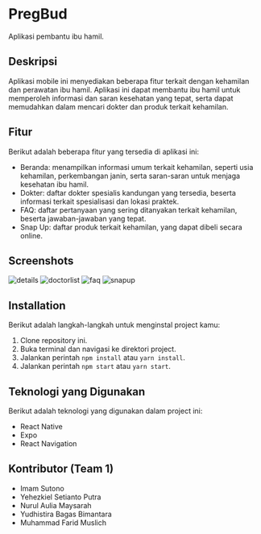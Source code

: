 # PregBud

Aplikasi pembantu ibu hamil.

## Deskripsi

Aplikasi mobile ini menyediakan beberapa fitur terkait dengan kehamilan dan perawatan ibu hamil. Aplikasi ini dapat membantu ibu hamil untuk memperoleh informasi dan saran kesehatan yang tepat, serta dapat memudahkan dalam mencari dokter dan produk terkait kehamilan.

## Fitur

Berikut adalah beberapa fitur yang tersedia di aplikasi ini:
- Beranda: menampilkan informasi umum terkait kehamilan, seperti usia kehamilan, perkembangan janin, serta saran-saran untuk menjaga kesehatan ibu hamil.
- Dokter: daftar dokter spesialis kandungan yang tersedia, beserta informasi terkait spesialisasi dan lokasi praktek.
- FAQ: daftar pertanyaan yang sering ditanyakan terkait kehamilan, beserta jawaban-jawaban yang tepat.
- Snap Up: daftar produk terkait kehamilan, yang dapat dibeli secara online.

## Screenshots

![details](./screenshots/details.png)
![doctorlist](./screenshots/doctorlist.png)
![faq](./screenshots/faq.png)
![snapup](./screenshots/snapup.png)

## Installation

Berikut adalah langkah-langkah untuk menginstal project kamu:

1. Clone repository ini.
2. Buka terminal dan navigasi ke direktori project.
3. Jalankan perintah `npm install` atau `yarn install`.
4. Jalankan perintah `npm start` atau `yarn start`.

## Teknologi yang Digunakan

Berikut adalah teknologi yang digunakan dalam project ini:

- React Native
- Expo
- React Navigation

## Kontributor (Team 1)

- Imam Sutono
- Yehezkiel Setianto Putra
- Nurul Aulia Maysarah
- Yudhistira Bagas Bimantara
- Muhammad Farid Muslich